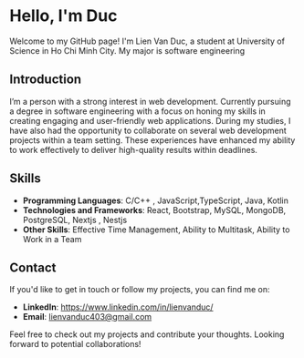 # Hello, I'm Duc

Welcome to my GitHub page! I'm Lien Van Duc, a student at University of Science in Ho Chi Minh City. My major is software engineering  

## Introduction

I’m a person with a strong interest in web development. Currently pursuing a degree in software 
engineering with a focus on honing my skills in creating engaging and user-friendly web applications.
During my studies, I have also had the opportunity to collaborate on several web development projects 
within a team setting. These experiences have enhanced my ability to work effectively to deliver high-quality results within deadlines. 

## Skills

- **Programming Languages**: C/C++ , JavaScript,TypeScript, Java, Kotlin 
- **Technologies and Frameworks**: React, Bootstrap, MySQL, MongoDB, PostgreSQL, Nextjs , Nestjs
- **Other Skills**: Effective Time Management, Ability to Multitask, Ability to Work in a Team   

## Contact

If you'd like to get in touch or follow my projects, you can find me on:

- **LinkedIn**: https://www.linkedin.com/in/lienvanduc/
- **Email**: lienvanduc403@gmail.com


Feel free to check out my projects and contribute your thoughts. Looking forward to potential collaborations!
